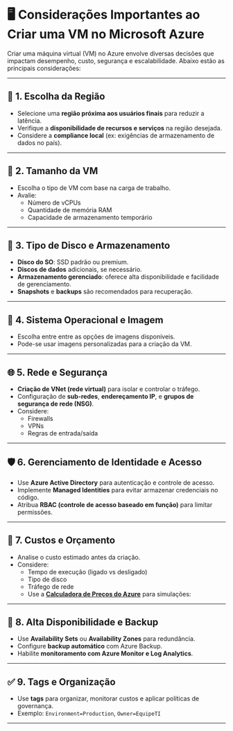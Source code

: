 # 🖥️ Considerações Importantes ao Criar uma VM no Microsoft Azure

Criar uma máquina virtual (VM) no Azure envolve diversas decisões que impactam desempenho, custo, segurança e escalabilidade. Abaixo estão as principais considerações:

---

## 📍 1. Escolha da Região

- Selecione uma **região próxima aos usuários finais** para reduzir a latência.
- Verifique a **disponibilidade de recursos e serviços** na região desejada.
- Considere a **compliance local** (ex: exigências de armazenamento de dados no país).

---

## 📐 2. Tamanho da VM

- Escolha o tipo de VM com base na carga de trabalho.
- Avalie:
  - Número de vCPUs
  - Quantidade de memória RAM
  - Capacidade de armazenamento temporário

---

## 💾 3. Tipo de Disco e Armazenamento

- **Disco do SO**: SSD padrão ou premium.
- **Discos de dados** adicionais, se necessário.
- **Armazenamento gerenciado**: oferece alta disponibilidade e facilidade de gerenciamento.
- **Snapshots** e **backups** são recomendados para recuperação.

---

## 🔐 4. Sistema Operacional e Imagem

- Escolha entre entre as opções de imagens disponiveis.
- Pode-se usar imagens personalizadas para a criação da VM.

---

## 🌐 5. Rede e Segurança

- **Criação de VNet (rede virtual)** para isolar e controlar o tráfego.
- Configuração de **sub-redes**, **endereçamento IP**, e **grupos de segurança de rede (NSG)**.
- Considere:
  - Firewalls
  - VPNs
  - Regras de entrada/saída

---

## 🛡️ 6. Gerenciamento de Identidade e Acesso

- Use **Azure Active Directory** para autenticação e controle de acesso.
- Implemente **Managed Identities** para evitar armazenar credenciais no código.
- Atribua **RBAC (controle de acesso baseado em função)** para limitar permissões.

---

## 💸 7. Custos e Orçamento

- Analise o custo estimado antes da criação.
- Considere:
  - Tempo de execução (ligado vs desligado)
  - Tipo de disco
  - Tráfego de rede
  - Use a [**Calculadora de Preços do Azure**](https://azure.microsoft.com/pt-br/pricing/calculator/) para simulações:  

---

## 🔄 8. Alta Disponibilidade e Backup

- Use **Availability Sets** ou **Availability Zones** para redundância.
- Configure **backup automático** com Azure Backup.
- Habilite **monitoramento com Azure Monitor e Log Analytics**.

---

## ✅ 9. Tags e Organização

- Use **tags** para organizar, monitorar custos e aplicar políticas de governança.
- Exemplo: `Environment=Production`, `Owner=EquipeTI`

---
